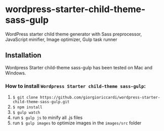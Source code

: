 # wordpress-starter-child-theme-sass-gulp
WordPress starter child theme generator with Sass preprocessor, JavaScript minifier, Image optimizer, Gulp task runner

## Installation
Wordpress Starter child-theme sass-gulp has been tested on Mac and Windows.

### How to install `Wordpress Starter child-theme sass-gulp`:
1. `$ git clone https://github.com/giorgioriccardi/wordpress-starter-child-theme-sass-gulp.git`
2. `$ npm install`
3. `$ gulp watch`
4. run `$ gulp js` to minify all .js files
5. run `$ gulp images` to optimize images in the `images/src` folder 
